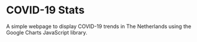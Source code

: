 # COVID-19 Stats

A simple webpage to display COVID-19 trends in The Netherlands using the Google Charts JavaScript library.
